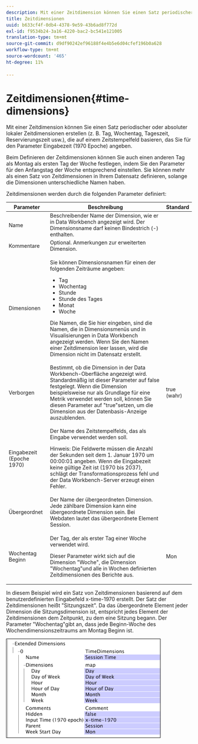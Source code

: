 ```yaml
---
description: Mit einer Zeitdimension können Sie einen Satz periodischer oder absoluter lokaler Zeitdimensionen erstellen (z. B. Tag, Wochentag, Tageszeit, Reservierungszeit usw.), die auf einem Zeitstempelfeld basieren, das Sie für den Parameter Eingabezeit (1970 Epoche) angeben.
title: Zeitdimensionen
uuid: b633cf4f-0db4-4378-9e59-43b6ad8f772d
exl-id: f9534b24-3a16-4220-bac2-bc541e121005
translation-type: tm+mt
source-git-commit: d9df90242ef96188f4e4b5e6d04cfef196b0a628
workflow-type: tm+mt
source-wordcount: '465'
ht-degree: 11%

---
```


# Zeitdimensionen{#time-dimensions}

Mit einer Zeitdimension können Sie einen Satz periodischer oder absoluter lokaler Zeitdimensionen erstellen (z. B. Tag, Wochentag, Tageszeit, Reservierungszeit usw.), die auf einem Zeitstempelfeld basieren, das Sie für den Parameter Eingabezeit (1970 Epoche) angeben.

Beim Definieren der Zeitdimensionen können Sie auch einen anderen Tag als Montag als ersten Tag der Woche festlegen, indem Sie den Parameter für den Anfangstag der Woche entsprechend einstellen. Sie können mehr als einen Satz von Zeitdimensionen in Ihrem Datensatz definieren, solange die Dimensionen unterschiedliche Namen haben.

Zeitdimensionen werden durch die folgenden Parameter definiert:

<table id="table_9734F6CD7ABA4661A2F9A5FB948A7282"> 
 <thead> 
  <tr> 
   <th colname="col1" class="entry"> Parameter </th> 
   <th colname="col2" class="entry"> Beschreibung </th> 
   <th colname="col3" class="entry"> Standard </th> 
  </tr> 
 </thead>
 <tbody> 
  <tr> 
   <td colname="col1"> Name </td> 
   <td colname="col2"> Beschreibender Name der Dimension, wie er in Data Workbench angezeigt wird. Der Dimensionsname darf keinen Bindestrich (-) enthalten. </td> 
   <td colname="col3"> </td> 
  </tr> 
  <tr> 
   <td colname="col1"> Kommentare </td> 
   <td colname="col2"> Optional. Anmerkungen zur erweiterten Dimension. </td> 
   <td colname="col3"> </td> 
  </tr> 
  <tr> 
   <td colname="col1"> Dimensionen </td> 
   <td colname="col2"> <p>Sie können Dimensionsnamen für einen der folgenden Zeiträume angeben: </p> <p> 
     <ul id="ul_EB0837DD66BE4004A615A6029EEF4CD5"> 
      <li id="li_2E46E6DB004E443C8CC831DCEE743D60"> Tag </li> 
      <li id="li_F59A27779EBE4E2A84E0972EE8BCDFA7"> Wochentag </li> 
      <li id="li_7D74CD547ED1449091EF7B2E0E8C46DE"> Stunde </li> 
      <li id="li_706AF9D385CB44C098DEBACA3BA2CD4B"> Stunde des Tages </li> 
      <li id="li_76FBF69B25954885A0192D308A155E41"> Monat </li> 
      <li id="li_3C16955BE5C54291A25E25CD31259661"> Woche </li> 
     </ul> </p> <p> Die Namen, die Sie hier eingeben, sind die Namen, die in Dimensionsmenüs und in Visualisierungen in Data Workbench angezeigt werden. Wenn Sie den Namen einer Zeitdimension leer lassen, wird die Dimension nicht im Datensatz erstellt. </p> </td> 
   <td colname="col3"> </td> 
  </tr> 
  <tr> 
   <td colname="col1"> Verborgen </td> 
   <td colname="col2"> Bestimmt, ob die Dimension in der Data Workbench-Oberfläche angezeigt wird. Standardmäßig ist dieser Parameter auf false festgelegt. Wenn die Dimension beispielsweise nur als Grundlage für eine Metrik verwendet werden soll, können Sie diesen Parameter auf "true"setzen, um die Dimension aus der Datenbasis-Anzeige auszublenden. </td> 
   <td colname="col3"> true (wahr) </td> 
  </tr> 
  <tr> 
   <td colname="col1"> Eingabezeit (Epoche 1970) </td> 
   <td colname="col2"> <p>Der Name des Zeitstempelfelds, das als Eingabe verwendet werden soll. </p> <p> <p>Hinweis:  Die Feldwerte müssen die Anzahl der Sekunden seit dem 1. Januar 1970 um 00:00:01 angeben. Wenn die Eingabezeit keine gültige Zeit ist (1970 bis 2037), schlägt der Transformationsprozess fehl und der Data Workbench-Server erzeugt einen Fehler. </p> </p> </td> 
   <td colname="col3"> </td> 
  </tr> 
  <tr> 
   <td colname="col1"> Übergeordnet </td> 
   <td colname="col2"> Der Name der übergeordneten Dimension. Jede zählbare Dimension kann eine übergeordnete Dimension sein. Bei Webdaten lautet das übergeordnete Element Session. </td> 
   <td colname="col3"> </td> 
  </tr> 
  <tr> 
   <td colname="col1"> Wochentag Beginn </td> 
   <td colname="col2"> <p>Der Tag, der als erster Tag einer Woche verwendet wird. </p> <p> Dieser Parameter wirkt sich auf die Dimension "Woche", die Dimension "Wochentag"und alle in Wochen definierten Zeitdimensionen des Berichte aus. </p> </td> 
   <td colname="col3"> Mon </td> 
  </tr> 
 </tbody> 
</table>

In diesem Beispiel wird ein Satz von Zeitdimensionen basierend auf dem benutzerdefinierten Eingabefeld x-time-1970 erstellt. Der Satz der Zeitdimensionen heißt &quot;Sitzungszeit&quot;. Da das übergeordnete Element jeder Dimension die Sitzungsdimension ist, entspricht jedes Element der Zeitdimensionen dem Zeitpunkt, zu dem eine Sitzung begann. Der Parameter &quot;Wochentag&quot;gibt an, dass jede Beginn-Woche des Wochendimensionszeitraums am Montag Beginn ist.

![](assets/cfg_Transformation_Dim_TimeDim.png)
